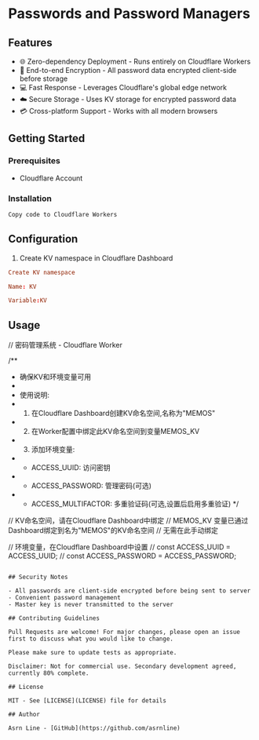 # Passwords and Password Managers

## Features

- 🌐 Zero-dependency Deployment - Runs entirely on Cloudflare Workers
- 📧 End-to-end Encryption - All password data encrypted client-side before storage
- 💻 Fast Response - Leverages Cloudflare's global edge network
- ☁️ Secure Storage - Uses KV storage for encrypted password data
- 💳 Cross-platform Support - Works with all modern browsers

## Getting Started

### Prerequisites

- Cloudflare Account

### Installation

```bash
Copy code to Cloudflare Workers
```

## Configuration

1. Create KV namespace in Cloudflare Dashboard

```toml
Create KV namespace

Name: KV 

Variable:KV
```

## Usage

// 密码管理系统 - Cloudflare Worker

/**
 * 确保KV和环境变量可用
 * 
 * 使用说明:
 * 1. 在Cloudflare Dashboard创建KV命名空间,名称为"MEMOS"
 * 2. 在Worker配置中绑定此KV命名空间到变量MEMOS_KV
 * 3. 添加环境变量:
 *    - ACCESS_UUID: 访问密钥
 *    - ACCESS_PASSWORD: 管理密码(可选)
 *    - ACCESS_MULTIFACTOR: 多重验证码(可选,设置后启用多重验证)
 */

// KV命名空间，请在Cloudflare Dashboard中绑定
// MEMOS_KV 变量已通过Dashboard绑定到名为"MEMOS"的KV命名空间
// 无需在此手动绑定

// 环境变量，在Cloudflare Dashboard中设置
// const ACCESS_UUID = ACCESS_UUID;
// const ACCESS_PASSWORD = ACCESS_PASSWORD;

```

## Security Notes

- All passwords are client-side encrypted before being sent to server
- Convenient password management
- Master key is never transmitted to the server

## Contributing Guidelines

Pull Requests are welcome! For major changes, please open an issue first to discuss what you would like to change.

Please make sure to update tests as appropriate.

Disclaimer: Not for commercial use. Secondary development agreed, currently 80% complete.

## License

MIT - See [LICENSE](LICENSE) file for details

## Author

Asrn Line - [GitHub](https://github.com/asrnline)
